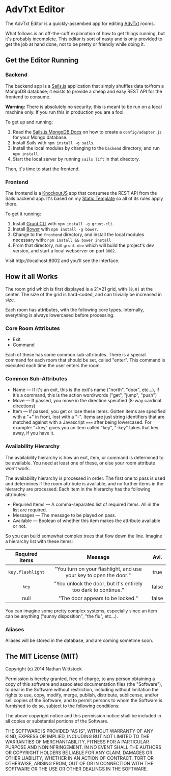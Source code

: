 AdvTxt Editor
=============

The AdvTxt Editor is a quickly-assembed app for editing [AdvTxt][advtxt] rooms.

What follows is an off-the-cuff explanation of how to get things running, but 
it's probably incomplete. This editor is sort of nasty and is only provided to 
get the job at hand done, not to be pretty or friendly while doing it.

Get the Editor Running
----------------------

### Backend

The backend app is a [Sails.js][sailsjs] application that simply shuffles data 
to/from a MongoDB database; it exists to provide a cheap and easy REST API for 
the frontend to consume.

**Warning:** There is absolutely no security; this is meant to be run on a 
local machine only. If you run this in production you are a fool.

To get up and running:

1. Read the [Sails.js MongoDB Docs][sailsmongo] on how to create a 
`config/adapter.js` for your Mongo database.
2. Install Sails with `npm install -g sails`.
3. Install the local modules by changing to the `backend` directory, and run 
`npm install`
3. Start the local server by running `sails lift` in that directory.

Then, it's time to start the frontend.

[advtxt]: https://github.com/fardog/advtxt/
[sailsmongo]: https://github.com/balderdashy/sails-mongo
[sailsjs]: http://sailsjs.org/


### Frontend

The frontend is a [KnockoutJS][knockout] app that consumes the REST API from 
the Sails backend app. It's based on my [Static Template][static] so all of its 
rules apply there.

To get it running:

1. Install [Grunt CLI][grunt] with `npm install -g grunt-cli`.
2. Install [Bower][bower] with `npm install -g bower`.
3. Change to the `frontend` directory, and install the local modules necessary 
with: `npm install && bower install`
4. From that directory, run `grunt dev` which will build the project's dev 
version, and start a local webserver on port `8002`.

Visit http://localhost:8002 and you'll see the interface.

[knockout]: http://knockoutjs.com/
[static]: https://github.com/fardog/static_template/
[grunt]: http://gruntjs.com/
[bower]: http://bower.io/

How it all Works
----------------

The room grid which is first displayed is a 21&times;21 grid, with `[0,0]` at 
the center. The size of the grid is hard-coded, and can trivially be increased 
in size. 

Each room has attributes, with the following core types. Internally, everything 
is always lowercased before processing.

### Core Room Attributes

- Exit
- Command

Each of these has some common sub-attributes. There is a special command for 
each room that should be set, called "enter". This command is executed each 
time the user enters the room.

### Common Sub-Attributes

- Name — If it's an exit, this is the exit's name ("north", "door", etc…), if 
it's a command, this is the action word/words ("get", "jump", "push")
- Move — If passed, you move in the direction specified (8-way cardinal 
directions)
- Item — If passed, you get or lose these items. Gotten items are specified with 
a "+" in front, lost with a "-". Items are just string identifiers that are 
matched against with a Javascript `===` after being lowercased. For example: 
"+key" gives you an item called "key", "-key" takes that key away, if you have 
it.

### Availability Hierarchy

The availability hierarchy is how an exit, item, or command is determined to be 
available. You need at least one of these, or else your room attribute won't 
work.

The availability hierarchy is processed in order. The first one to pass is used 
and determines if the room attribute is available, and no further items in the 
hierarchy are processed. Each item in the hierarchy has the following 
attributes:

- Required Items — A comma-separated list of required items. All in the list 
are required.
- Messages — The message to be played on pass.
- Available — Boolean of whether this item makes the attribute available or not.

So you can build somewhat complex trees that flow down the line. Imagine a 
hierarchy list with these items:

| Required Items   | Message                                                           | Avl.  |
|:----------------:|:-----------------------------------------------------------------:|:-----:|
| `key,flashlight` | "You turn on your flashlight, and use your key to open the door." | true  |
| `key`            | "You unlock the door, but it's entirely too dark to continue."    | false |
| null             | "The door appears to be locked."                                  | false |

You can imagine some pretty complex systems, especially since an item can be 
anything ("sunny disposition", "the flu", etc…).

### Aliases

Aliases will be stored in the database, and are coming sometime soon.


The MIT License (MIT)
---------------------

Copyright (c) 2014 Nathan Wittstock

Permission is hereby granted, free of charge, to any person obtaining a copy of
this software and associated documentation files (the "Software"), to deal in
the Software without restriction, including without limitation the rights to
use, copy, modify, merge, publish, distribute, sublicense, and/or sell copies of
the Software, and to permit persons to whom the Software is furnished to do so,
subject to the following conditions:

The above copyright notice and this permission notice shall be included in all
copies or substantial portions of the Software.

THE SOFTWARE IS PROVIDED "AS IS", WITHOUT WARRANTY OF ANY KIND, EXPRESS OR
IMPLIED, INCLUDING BUT NOT LIMITED TO THE WARRANTIES OF MERCHANTABILITY, FITNESS
FOR A PARTICULAR PURPOSE AND NONINFRINGEMENT. IN NO EVENT SHALL THE AUTHORS OR
COPYRIGHT HOLDERS BE LIABLE FOR ANY CLAIM, DAMAGES OR OTHER LIABILITY, WHETHER
IN AN ACTION OF CONTRACT, TORT OR OTHERWISE, ARISING FROM, OUT OF OR IN
CONNECTION WITH THE SOFTWARE OR THE USE OR OTHER DEALINGS IN THE SOFTWARE.
